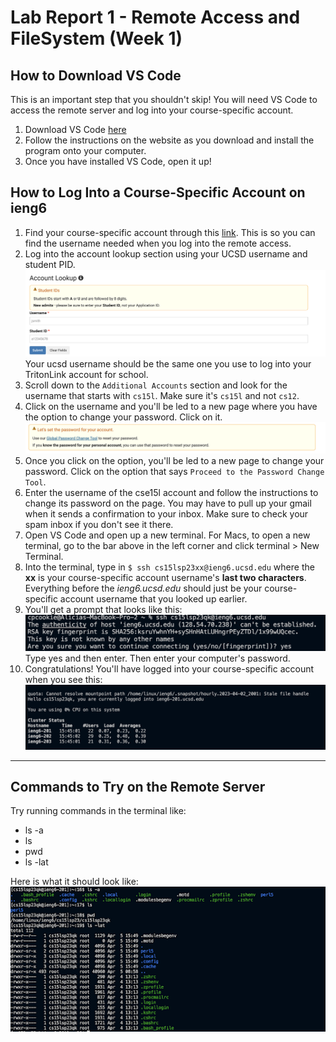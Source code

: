 # Lab Report 1 - Remote Access and FileSystem (Week 1)

## How to Download VS Code
This is an important step that you shouldn't skip! You will need VS Code to access the remote server and log into your course-specific account.
1. Download VS Code [here](https://code.visualstudio.com/)
2. Follow the instructions on the website as you download and install the program onto your computer.
3. Once you have installed VS Code, open it up!

## How to Log Into a Course-Specific Account on ieng6
1. Find your course-specific account through this [link](https://sdacs.ucsd.edu/~icc/index.php).
This is so you can find the username needed when you log into the remote access.
2. Log into the account lookup section using your UCSD username and student PID.
  ![Image](AccountLookup.png)
  Your ucsd username should be the same one you use to log into your TritonLink account for school. 
3. Scroll down to the `Additional Accounts` section and look for the username that starts with `cs15l`. Make sure it's `cs15l` and not `cs12`.
4. Click on the username and you'll be led to a new page where you have the option to change your password. Click on it.
  ![GlobalReset](GlobalReset.png)
5. Once you click on the option, you'll be led to a new page to change your password. Click on the option that says `Proceed to the Password Change Tool`.
6. Enter the username of the cse15l account and follow the instructions to change its password on the page. You may have to pull up your gmail when it sends a confirmation to your inbox. Make sure to check your spam inbox if you don't see it there.
7. Open VS Code and open up a new terminal. For Macs, to open a new terminal, go to the bar above in the left corner and click terminal > New Terminal.
8. Into the terminal, type in `$ ssh cs15lsp23xx@ieng6.ucsd.edu` where the **xx** is your course-specific account username's **last two characters**. Everything before the *ieng6.ucsd.edu* should just be your course-specific account username that you looked up earlier.
9. You'll get a prompt that looks like this:
  ![yes](yes.png)
  Type yes and then enter. Then enter your computer's password.
10. Congratulations! You'll have logged into your course-specific account when you see this: 
 ![Image](congrats.png)
 ---

## Commands to Try on the Remote Server
Try running commands in the terminal like:
* ls -a
* ls
* pwd
* ls -lat


Here is what it should look like:
![commands](commands.png)
